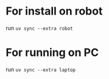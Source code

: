 # For install on robot
run `uv sync --extra robot` 

# For running on PC
run `uv sync --extra laptop`